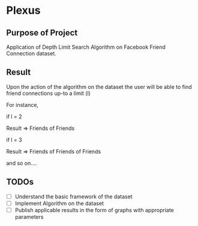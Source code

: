 # Plexus #

## Purpose of Project ##
Application of Depth Limit Search Algorithm on Facebook Friend Connection dataset.


## Result ##
Upon the action of the algorithm on the dataset the user will be able to find friend connections up-to a limit (l)

For instance,

if l = 2

  Result => Friends of Friends


if l = 3

  Result => Friends of Friends of Friends

and so on....

## TODOs ##

- [ ] Understand the basic framework of the dataset
- [ ] Implement Algorithm on the dataset
- [ ] Publish applicable results in the form of graphs with appropriate parameters
